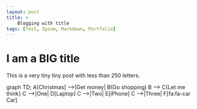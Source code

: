 ```yaml
---
layout: post
title: >
    Blogging with title 
tags: [Test, Ipsum, Markdown, Portfolio]
---
```


# I am a BIG title

This is a very tiny tiny post with less than 250 letters.


graph TD;
A[Christmas] -->|Get money| B(Go shopping)
B --> C{Let me think}
C -->|One| D[Laptop]
C -->|Two| E[iPhone]
C -->|Three| F[fa:fa-car Car]
